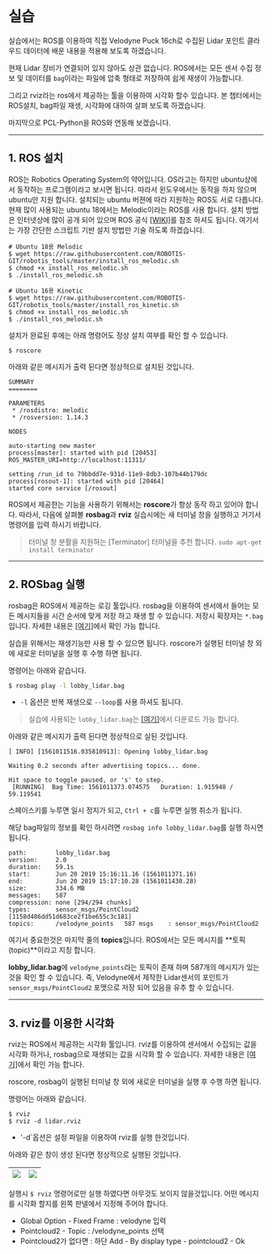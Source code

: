 # 실습 

실습에서는 ROS를 이용하여 직접 Velodyne Puck 16ch로 수집된 Lidar 포인트 클라우드 데이터에 배운 내용을 적용해 보도록 하겠습니다. 

현재 Lidar 장비가 연결되어 있지 않아도 상관 없습니다. ROS에서는 모든 센서 수집 정보 및 데이터를 `bag`이라는 파일에 압축 형태로 저장하여 쉽게 재생이 가능합니다. 

그리고 rviz라는 ros에서 제공하는 툴을 이용하여 시각화 할수 있습니다. 본 챕터에서는 ROS설치, bag파일 재생, 시각화에 대하여 살펴 보도록 하겠습니다. 

마지막으로 PCL-Python을 ROS와 연동해 보겠습니다. 

---

## 1. ROS 설치 


ROS는 Robotics Operating System의 약어입니다. OS라고는 하지만 ubuntu상에서 동작하는 프로그램이라고 보시면 됩니다. 따라서 윈도우에서는 동작을 하지 않으며 ubuntu만 지원 합니다. 설치되는 ubuntu 버젼에 따라 지원하는 ROS도 서로 다릅니다. 현재 많이 사용되는 ubuntu 18에서는 Melodic이라는 ROS를 사용 합니다. 설치 방법은 인터넷상에 많이 공개 되어 있으며 ROS 공식 [[WIKI]](http://wiki.ros.org/ROS/Installation)를 참조 하셔도 됩니다. 여기서는 가장 간단한 스크립트 기반 설치 방법만 기술 하도록 하겠습니다. 


```
# Ubuntu 18용 Melodic 
$ wget https://raw.githubusercontent.com/ROBOTIS-GIT/robotis_tools/master/install_ros_melodic.sh
$ chmod +x install_ros_melodic.sh
$ ./install_ros_melodic.sh

# Ubuntu 16용 Kinetic 
$ wget https://raw.githubusercontent.com/ROBOTIS-GIT/robotis_tools/master/install_ros_kinetic.sh
$ chmod +x install_ros_melodic.sh
$ ./install_ros_melodic.sh
```


설치가 완료된 후에는 아래 명령어도 정상 설치 여부를 확인 할 수 있습니다. 
```
$ roscore
```

아래와 같은 메시지가 출력 된다면 정상적으로 설치된 것입니다. 

```
SUMMARY
========

PARAMETERS
 * /rosdistro: melodic
 * /rosversion: 1.14.3

NODES

auto-starting new master
process[master]: started with pid [20453]
ROS_MASTER_URI=http://localhost:11311/

setting /run_id to 79bbdd7e-931d-11e9-8db3-107b44b179dc
process[rosout-1]: started with pid [20464]
started core service [/rosout]
```

ROS에서 제공한는 기능을 사용하기 위해서는 **roscore**가 항상 동작 하고 있어야 합니다. 따라서, 다음에 살펴볼 **rosbag**과 **rviz** 실습시에는 새 터미널 창을 실행하고 거기서 명령어를 입력 하시기 바랍니다. 

> 터미널 창 분활을 지원하는 [Terminator] 터미널을 추천 합니다. `sudo apt-get install terminator`

---

## 2. ROSbag 실행 

rosbag은 ROS에서 제공하는 로깅 툴입니다. rosbag을 이용하여 센서에서 들어는 모든 메시지들을 시간 순서에 맞게 저장 하고 재생 할 수 있습니다. 저장시 확장자는 `*.bag`입니다. 자세한 내용은 [[여기]](http://wiki.ros.org/rosbag)에서 확인 가능 합니다. 

실습을 위해서는 재생기능만 사용 할 수 있으면 됩니다. roscore가 실행된 터미널 창 외에 새로운 터미널을 실행 후 수행 하면 됩니다. 

명령어는 아래와 같습니다. 

```bash 
$ rosbag play -l lobby_lidar.bag
```

- `-l` 옵션은 반복 재생으로 `--loop`를 사용 하셔도 됩니다. 

> 실습에 사용되는 `lobby_lidar.bag`는 [[여기]](https://ndownloader.figshare.com/files/15571046)에서 다운로드 가능 합니다. 


아래와 같은 메시지가 출력 된다면 정상적으로 실된 것입니다. 


```
[ INFO] [1561011516.035810913]: Opening lobby_lidar.bag

Waiting 0.2 seconds after advertising topics... done.

Hit space to toggle paused, or 's' to step.
 [RUNNING]  Bag Time: 1561011373.074575   Duration: 1.915948 / 59.119541 
```

스페이스키를 누루면 일시 정지가 되고, `Ctrl + c`를 누루면 실행 취소가 됩니다. 



해당 bag파일의 정보를 확인 하시려면 `rosbag info lobby_lidar.bag`를 실행 하시면 됩니다. 

```
path:        lobby_lidar.bag
version:     2.0
duration:    59.1s
start:       Jun 20 2019 15:16:11.16 (1561011371.16)
end:         Jun 20 2019 15:17:10.28 (1561011430.28)
size:        334.6 MB
messages:    587
compression: none [294/294 chunks]
types:       sensor_msgs/PointCloud2 [1158d486dd51d683ce2f1be655c3c181]
topics:      /velodyne_points   587 msgs    : sensor_msgs/PointCloud2
```

여기서 중요한것은 마지막 줄의 **topics**입니다. ROS에서는 모든 메시지를 **토픽(topic)**이라고 지칭 합니다. 

**lobby_lidar.bag**에 `velodyne_points`라는 토픽이 존재 하며 587개의 메시지가 있는것을 확인 할 수 있습니다. 즉, Velodyne에서 제작한 Lidar센서의 포인트가 `sensor_msgs/PointCloud2` 포맷으로 저장 되어 있음을 유추 할 수 있습니다. 


---


## 3. rviz를 이용한 시각화 

rviz는 ROS에서 제공하는 시각화 툴입니다. rviz를 이용하여 센서에서 수집되는 값을 시각화 하거나, rosbag으로 재생되는 값을 시각화 할 수 있습니다. 자세한 내용은 [[여기]](http://wiki.ros.org/rviz)에서 확인 가능 합니다. 

roscore, rosbag이 실행된 터미널 창 외에 새로운 터미널을 실행 후 수행 하면 됩니다. 

명령어는 아래와 같습니다. 

```
$ rviz
$ rviz -d lidar.rviz
```
- '-d`옵션은 설정 파일을 이용하여 rviz를 실행 한것입니다. 


아래와 같은 창이 생성 된다면 정상적으로 실행된 것입니다. 

|![](https://i.imgur.com/SyNaNkH.png)|![](https://i.imgur.com/grI2aLP.png)|
|-|-|


실행시 `$ rviz` 명령어로만 실행 하였다면 아무것도 보이지 않을것입니다. 어떤 메시지를 시각화 할지를 왼쪽 판넬에서 지정해 주어야 합니다. 
- Global Option - Fixed Frame : velodyne 입력 
- Pointcloud2 - Topic : /velodyne_points 선택 
 - Pointcloud2가 없다면 : 하단 Add - By display type - pointcloud2 - Ok 

